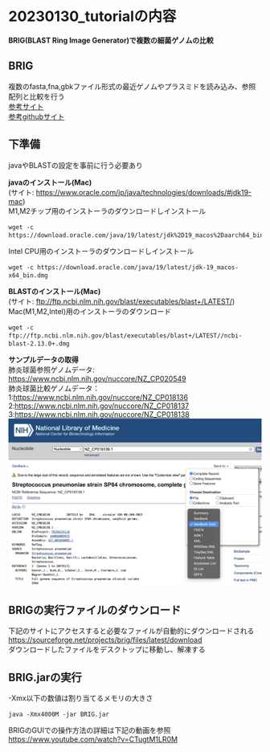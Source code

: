 # 20230130_tutorialの内容
**BRIG(BLAST Ring Image Generator)で複数の細菌ゲノムの比較**  

## BRIG
複数のfasta,fna,gbkファイル形式の最近ゲノムやプラスミドを読み込み、参照配列と比較を行う  
[参考サイト](https://brig.sourceforge.net/)    
[参考githubサイト](https://github.com/happykhan/BRIG)  


## 下準備
javaやBLASTの設定を事前に行う必要あり

**javaのインストール(Mac)**  
(サイト: https://www.oracle.com/jp/java/technologies/downloads/#jdk19-mac)  
M1,M2チップ用のインストーラのダウンロードしインストール  
```
wget -c https://download.oracle.com/java/19/latest/jdk%2D19_macos%2Daarch64_bin.dmg
```
Intel CPU用のインストーラのダウンロードしインストール   
```
wget -c https://download.oracle.com/java/19/latest/jdk-19_macos-x64_bin.dmg
```

**BLASTのインストール(Mac)**  
(サイト: ftp://ftp.ncbi.nlm.nih.gov/blast/executables/blast+/LATEST/)   
Mac(M1,M2,Intel)用のインストーラのダウンロード  
```
wget -c ftp://ftp.ncbi.nlm.nih.gov/blast/executables/blast+/LATEST//ncbi-blast-2.13.0+.dmg
```

**サンプルデータの取得**  
肺炎球菌参照ゲノムデータ:   
https://www.ncbi.nlm.nih.gov/nuccore/NZ_CP020549  
肺炎球菌比較ゲノムデータ：  
1:https://www.ncbi.nlm.nih.gov/nuccore/NZ_CP018136  
2:https://www.ncbi.nlm.nih.gov/nuccore/NZ_CP018137  
3:https://www.ncbi.nlm.nih.gov/nuccore/NZ_CP018138   
<img src="ncbi.png" alt="gbデータ取得方法" title="gbデータ">

## BRIGの実行ファイルのダウンロード
下記のサイトにアクセスすると必要なファイルが自動的にダウンロードされる  
https://sourceforge.net/projects/brig/files/latest/download  
ダウンロードしたファイルをデスクトップに移動し、解凍する  

## BRIG.jarの実行  
-Xmx以下の数値は割り当てるメモリの大きさ
```
java -Xmx4000M -jar BRIG.jar
```
BRIGのGUIでの操作方法の詳細は下記の動画を参照  
https://www.youtube.com/watch?v=CTugtM1LR0M


